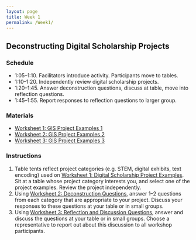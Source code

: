 ```yaml
---
layout: page
title: Week 1
permalink: /Week1/
---
```


## Deconstructing Digital Scholarship Projects

### Schedule

* 1:05–1:10. Facilitators introduce activity. Participants move to tables.
* 1:10–1:20. Independently review digital scholarship projects.
* 1:20–1:45. Answer deconstruction questions, discuss at table, move into reflection questions.
* 1:45–1:55. Report responses to reflection questions to larger group.

### Materials

* [Worksheet 1: GIS Project Examples 1](/BostonCollegeGISCohort/week1/worksheet-1/)
* [Worksheet 2: GIS Project Examples 2](BostonCollegeGISCohort/week1/worksheet-2/)
* [Worksheet 3: GIS Project Examples 3](BostonCollegeGISCohort/week1/worksheet-3/)

### Instructions

1. Table tents reflect project categories (e.g. STEM, digital exhibits, text encoding) used on [Worksheet 1: Digital Scholarship Project Examples](/BostonCollegeGISCohort/week1/worksheet-1/). Sit at a table whose project category interests you, and select one of the project examples. Review the project independently.
1. Using [Worksheet 2: Deconstruction Questions](/BostonCollegeGISCohort/week1/worksheet-2/), answer 1–2 questions from each category that are appropriate to your project. Discuss your responses to these questions at your table or in small groups.
1. Using [Worksheet 3: Reflection and Discussion Questions](/BostonCollegeGISCohort/week1/worksheet-3/), answer and discuss the questions at your table or in small groups. Choose a representative to report out about this discussion to all workshop participants.
